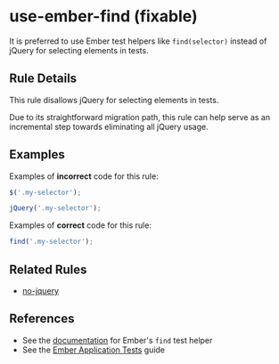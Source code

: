 # use-ember-find (fixable)

It is preferred to use Ember test helpers like `find(selector)` instead of jQuery for selecting elements in tests.

## Rule Details

This rule disallows jQuery for selecting elements in tests.

Due to its straightforward migration path, this rule can help serve as an incremental step towards eliminating all jQuery usage.

## Examples

Examples of **incorrect** code for this rule:

```js
$('.my-selector');
```

```js
jQuery('.my-selector');
```

Examples of **correct** code for this rule:

```js
find('.my-selector');
```

## Related Rules

* [no-jquery](https://github.com/ember-cli/eslint-plugin-ember/blob/master/docs/rules/no-jquery.md)

## References

* See the [documentation](https://github.com/emberjs/ember-test-helpers/blob/master/API.md#find) for Ember's `find` test helper
* See the [Ember Application Tests](https://guides.emberjs.com/release/testing/acceptance/) guide
